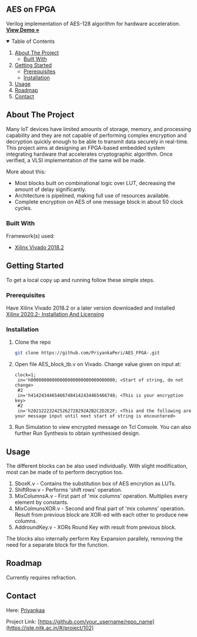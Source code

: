 
<!-- PROJECT LOGO -->
<br />
<p align="center">
  <h2>AES on FPGA</h3>

  <p>
    Verilog implementation of AES-128 algorithm for hardware acceleration.
    <br />
    <a href="https://iste.nitk.ac.in/#/project/102"><strong>View Demo »</strong></a>
    <br />
  </p>
</p>



<!-- TABLE OF CONTENTS -->
<details open="open">
  <summary>Table of Contents</summary>
  <ol>
    <li>
      <a href="#about-the-project">About The Project</a>
      <ul>
        <li><a href="#built-with">Built With</a></li>
      </ul>
    </li>
    <li>
      <a href="#getting-started">Getting Started</a>
      <ul>
        <li><a href="#prerequisites">Prerequisites</a></li>
        <li><a href="#installation">Installation</a></li>
      </ul>
    </li>
    <li><a href="#usage">Usage</a></li>
    <li><a href="#roadmap">Roadmap</a></li>
    <li><a href="#contact">Contact</a></li>
  </ol>
</details>



<!-- ABOUT THE PROJECT -->
## About The Project

Many IoT devices have limited amounts of storage, memory, and processing capability and they are not capable of
performing complex encryption and decryption quickly enough to be able to transmit data securely in real-time.
This project aims at designing an FPGA-based embedded system integrating hardware that accelerates cryptographic algorithm. Once verified, a VLSI implementation of the same will be made.

More about this:
* Most blocks built on combinational logic over LUT, decreasing the amount of delay significantly. 
* Architecture is pipelined, making full use of resources available.
* Complete encryption on AES of one message block in about 50 clock cycles.

### Built With

Framework(s) used:
* [Xilinx Vivado 2018.2](https://www.xilinx.com/support/download.html)

<!-- GETTING STARTED -->
## Getting Started

To get a local copy up and running follow these simple steps.

### Prerequisites

Have Xilinx Vivado 2018.2 or a later version downloaded and installed   
[Xilinx 2020.2- Installation And Licensing](https://www.xilinx.com/support/documentation-navigation/design-hubs/dh0013-vivado-installation-and-licensing-hub.html)

### Installation

1. Clone the repo
   ```sh
   git clone https://github.com/PriyankaPeri/AES_FPGA-.git
   ```
2. Open file AES_block_tb.v on Vivado. Change value given on input at:
   ```vtr
   clock=1;
    in='h00000000000000000000000000000000; <Start of string, do not change>
    #2
    in='h41424344654667484142434465466748; <This is your encryption key> 
    #2
    in='h202122232425262728292A2B2C2D2E2F; <This and the following are your message input until next start of string is encountered>
   ```
3. Run Simulation to view encrypted message on Tcl Console. You can also further Run Synthesis to obtain synthesised design.    



<!-- USAGE EXAMPLES -->
## Usage
The different blocks can be also used individually. With slight modification, most can be made of to perform decryption too.

1. SboxK.v - Contains the substitution box of AES encrytion as LUTs.
2. ShiftRow.v - Performs 'shift rows' operation.
3. MixColumnsA.v - First part of 'mix columns' operation. Multiplies every element by constants.
4. MixColmunsXOR.v - Second and final part of 'mix columns' operation. Result from previous block are XOR-ed with each other to produce new columns.
5. AddroundKey.v - XORs Round Key with result from previous block.

The blocks also internally perform Key Expansion parallely, removing the need for a separate block for the function.


<!-- ROADMAP -->
## Roadmap

Currently requires refraction.

<!-- CONTACT -->
## Contact

Here: [Priyankaa](www.linkedin.com/in/priyankaa-p-57ba2619b)

Project Link: [https://github.com/your_username/repo_name](https://iste.nitk.ac.in/#/project/102)


<!-- MARKDOWN LINKS & IMAGES -->
<!-- https://www.markdownguide.org/basic-syntax/#reference-style-links -->
[contributors-shield]: https://img.shields.io/github/contributors/othneildrew/Best-README-Template.svg?style=for-the-badge
[contributors-url]: https://github.com/othneildrew/Best-README-Template/graphs/contributors
[forks-shield]: https://img.shields.io/github/forks/othneildrew/Best-README-Template.svg?style=for-the-badge
[forks-url]: https://github.com/othneildrew/Best-README-Template/network/members
[stars-shield]: https://img.shields.io/github/stars/othneildrew/Best-README-Template.svg?style=for-the-badge
[stars-url]: https://github.com/othneildrew/Best-README-Template/stargazers
[issues-shield]: https://img.shields.io/github/issues/othneildrew/Best-README-Template.svg?style=for-the-badge
[issues-url]: https://github.com/othneildrew/Best-README-Template/issues
[license-shield]: https://img.shields.io/github/license/othneildrew/Best-README-Template.svg?style=for-the-badge
[license-url]: https://github.com/othneildrew/Best-README-Template/blob/master/LICENSE.txt
[linkedin-shield]: https://img.shields.io/badge/-LinkedIn-black.svg?style=for-the-badge&logo=linkedin&colorB=555
[linkedin-url]: https://linkedin.com/in/othneildrew
[product-screenshot]: images/screenshot.png



